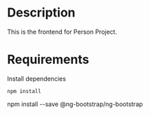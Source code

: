 Description
===

This is the frontend for Person Project.

Requirements
===

Install dependencies

```
npm install
```
npm install --save @ng-bootstrap/ng-bootstrap
```
